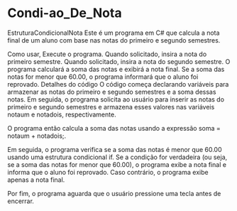 # Condi-ao_De_Nota
EstruturaCondicionalNota
Este é um programa em C# que calcula a nota final de um aluno com base nas notas do primeiro e segundo semestres.

Como usar,
Execute o programa.
Quando solicitado, insira a nota do primeiro semestre.
Quando solicitado, insira a nota do segundo semestre.
O programa calculará a soma das notas e exibirá a nota final.
Se a soma das notas for menor que 60.00, o programa informará que o aluno foi reprovado.
Detalhes do código
O código começa declarando variáveis para armazenar as notas do primeiro e segundo semestres e a soma dessas notas. Em seguida, o programa solicita ao usuário para inserir as notas do primeiro e segundo semestres e armazena esses valores nas variáveis notaum e notadois, respectivamente.

O programa então calcula a soma das notas usando a expressão soma = notaum + notadois;.

Em seguida, o programa verifica se a soma das notas é menor que 60.00 usando uma estrutura condicional if. Se a condição for verdadeira (ou seja, se a soma das notas for menor que 60.00), o programa exibe a nota final e informa que o aluno foi reprovado. Caso contrário, o programa exibe apenas a nota final.

Por fim, o programa aguarda que o usuário pressione uma tecla antes de encerrar.
